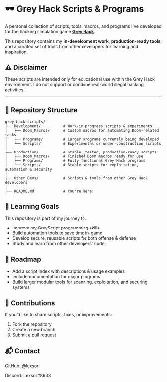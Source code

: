 # 🕶️ Grey Hack Scripts & Programs

A personal collection of scripts, tools, macros, and programs I've developed for the hacking simulation game **[Grey Hack](https://store.steampowered.com/app/605230/Grey_Hack/)**.

This repository contains my **in-development work**, **production-ready tools**, and a curated set of tools from other developers for learning and inspiration.

## ⚠️ Disclaimer

These scripts are intended only for educational use within the Grey Hack environment.
I do not support or condone real-world illegal hacking activities.

---

## 📂 Repository Structure

```plaintext
grey-hack-scripts/
├── Development/          # Work-in-progress scripts & experiments
│   ├── Doom_Macros/      # Custom macros for automating Doom-related tasks
│   ├── Programs/         # Larger programs currently being developed
│   └── Scripts/          # Experimental or under-construction scripts
│
├── Production/           # Stable, tested, production-ready scripts
│   ├── Doom_Macros/      # Finished Doom macros ready for use
│   ├── Programs/         # Fully functional Grey Hack programs
│   └── Scripts/          # Stable scripts for exploitation, automation & security
│
├── Other_Devs/           # Scripts & tools from other Grey Hack developers
│
└── README.md             # You're here!
```

## 🧠 Learning Goals

This repository is part of my journey to:

- Improve my GreyScript programming skills
- Build automation tools to save time in-game
- Develop secure, reusable scripts for both offense & defense
- Study and learn from other developers' code

## 📌 Roadmap

- Add a script index with descriptions & usage examples
- Include documentation for major programs
- Build larger modular tools for scanning, exploitation, and securing systems

## 🤝 Contributions

If you’d like to share scripts, fixes, or improvements:

1. Fork the repository
2. Create a new branch
3. Submit a pull request

## 📬 Contact

GitHub: @lexsor

 Discord: Lexsor#8933